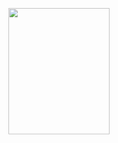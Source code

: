 <img
    width="200px"
    height="250px"
      src="https://images.unsplash.com/photo-1492144534655-ae79c964c9d7?q=80&w=1000&auto=format&fit=crop&ixlib=rb-4.0.3&ixid=M3wxMjA3fDB8MHxzZWFyY2h8Mnx8Y2Fyc3xlbnwwfHwwfHx8MA%3D%3D"
      alt=""
    />
